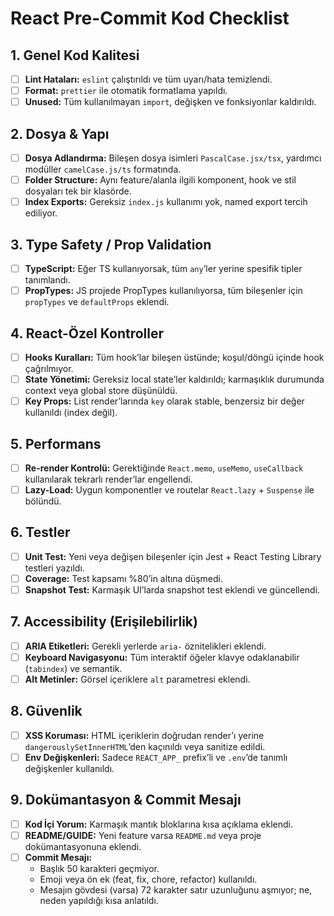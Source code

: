 # React Pre-Commit Kod Checklist

## 1. Genel Kod Kalitesi
- [ ] **Lint Hataları:** `eslint` çalıştırıldı ve tüm uyarı/hata temizlendi.  
- [ ] **Format:** `prettier` ile otomatik formatlama yapıldı.  
- [ ] **Unused:** Tüm kullanılmayan `import`, değişken ve fonksiyonlar kaldırıldı.

## 2. Dosya & Yapı
- [ ] **Dosya Adlandırma:** Bileşen dosya isimleri `PascalCase.jsx/tsx`, yardımcı modüller `camelCase.js/ts` formatında.  
- [ ] **Folder Structure:** Aynı feature/alanla ilgili komponent, hook ve stil dosyaları tek bir klasörde.  
- [ ] **Index Exports:** Gereksiz `index.js` kullanımı yok, named export tercih ediliyor.

## 3. Type Safety / Prop Validation
- [ ] **TypeScript:** Eğer TS kullanıyorsak, tüm `any`’ler yerine spesifik tipler tanımlandı.  
- [ ] **PropTypes:** JS projede PropTypes kullanılıyorsa, tüm bileşenler için `propTypes` ve `defaultProps` eklendi.

## 4. React-Özel Kontroller
- [ ] **Hooks Kuralları:** Tüm hook’lar bileşen üstünde; koşul/döngü içinde hook çağrılmıyor.  
- [ ] **State Yönetimi:** Gereksiz local state’ler kaldırıldı; karmaşıklık durumunda context veya global store düşünüldü.  
- [ ] **Key Props:** List render’larında `key` olarak stable, benzersiz bir değer kullanıldı (index değil).

## 5. Performans
- [ ] **Re-render Kontrolü:** Gerektiğinde `React.memo`, `useMemo`, `useCallback` kullanılarak tekrarlı render’lar engellendi.  
- [ ] **Lazy-Load:** Uygun komponentler ve routelar `React.lazy` + `Suspense` ile bölündü.

## 6. Testler
- [ ] **Unit Test:** Yeni veya değişen bileşenler için Jest + React Testing Library testleri yazıldı.  
- [ ] **Coverage:** Test kapsamı %80’in altına düşmedi.  
- [ ] **Snapshot Test:** Karmaşık UI’larda snapshot test eklendi ve güncellendi.

## 7. Accessibility (Erişilebilirlik)
- [ ] **ARIA Etiketleri:** Gerekli yerlerde `aria-` öznitelikleri eklendi.  
- [ ] **Keyboard Navigasyonu:** Tüm interaktif öğeler klavye odaklanabilir (`tabindex`) ve semantik.  
- [ ] **Alt Metinler:** Görsel içeriklere `alt` parametresi eklendi.

## 8. Güvenlik
- [ ] **XSS Koruması:** HTML içeriklerin doğrudan render’ı yerine `dangerouslySetInnerHTML`’den kaçınıldı veya sanitize edildi.  
- [ ] **Env Değişkenleri:** Sadece `REACT_APP_` prefix’li ve `.env`’de tanımlı değişkenler kullanıldı.

## 9. Dokümantasyon & Commit Mesajı
- [ ] **Kod İçi Yorum:** Karmaşık mantık bloklarına kısa açıklama eklendi.  
- [ ] **README/GUIDE:** Yeni feature varsa `README.md` veya proje dokümantasyonuna eklendi.  
- [ ] **Commit Mesajı:**  
  - Başlık 50 karakteri geçmiyor.  
  - Emoji veya ön ek (feat, fix, chore, refactor) kullanıldı.  
  - Mesajın gövdesi (varsa) 72 karakter satır uzunluğunu aşmıyor; ne, neden yapıldığı kısa anlatıldı.
